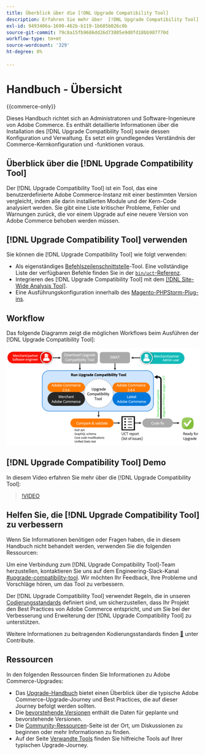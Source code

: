 ```yaml
---
title: Überblick über die [!DNL Upgrade Compatibility Tool]
description: Erfahren Sie mehr über  [!DNL Upgrade Compatibility Tool]  und wie Sie damit Ihr Adobe Commerce-Projekt unterstützen können.
exl-id: 9493406a-1690-462b-b119-1b685b026c0b
source-git-commit: 79c8a15fb9686dd26d73805e9d0fd18bb987770d
workflow-type: tm+mt
source-wordcount: '329'
ht-degree: 0%

---
```


# Handbuch - Übersicht

{{commerce-only}}

Dieses Handbuch richtet sich an Administratoren und Software-Ingenieure von Adobe Commerce. Es enthält detaillierte Informationen über die Installation des [!DNL Upgrade Compatibility Tool] sowie dessen Konfiguration und Verwaltung. Es setzt ein grundlegendes Verständnis der Commerce-Kernkonfiguration und -funktionen voraus.

## Überblick über die [!DNL Upgrade Compatibility Tool]

Der [!DNL Upgrade Compatibility Tool] ist ein Tool, das eine benutzerdefinierte Adobe Commerce-Instanz mit einer bestimmten Version vergleicht, indem alle darin installierten Module und der Kern-Code analysiert werden. Sie gibt eine Liste kritischer Probleme, Fehler und Warnungen zurück, die vor einem Upgrade auf eine neuere Version von Adobe Commerce behoben werden müssen.

## [!DNL Upgrade Compatibility Tool] verwenden

Sie können die [!DNL Upgrade Compatibility Tool] wie folgt verwenden:

- Als eigenständiges [Befehlszeilenschnittstelle](../upgrade-compatibility-tool/run.md)-Tool. Eine vollständige Liste der verfügbaren Befehle finden Sie in der [`bin/uct`-Referenz](../../tools/reference/uct.md).
- Integrieren des [!DNL Upgrade Compatibility Tool] mit dem [[!DNL Site-Wide Analysis Tool]](../upgrade-compatibility-tool/integrate-analysis-tool.md).
- Eine Ausführungskonfiguration innerhalb des [Magento-PHPStorm-Plug-ins](../upgrade-compatibility-tool/run-configuration-phpstorm-plugin.md).

## Workflow

Das folgende Diagramm zeigt die möglichen Workflows beim Ausführen der [!DNL Upgrade Compatibility Tool]:

![[!DNL Upgrade Compatibility Tool] Diagramm](../../assets/upgrade-guide/uct-diagram-v5.png)

## [!DNL Upgrade Compatibility Tool] Demo

In diesem Video erfahren Sie mehr über die [!DNL Upgrade Compatibility Tool]:

>[!VIDEO](https://video.tv.adobe.com/v/3409509?quality=12&captions=ger)

## Helfen Sie, die [!DNL Upgrade Compatibility Tool] zu verbessern

Wenn Sie Informationen benötigen oder Fragen haben, die in diesem Handbuch nicht behandelt werden, verwenden Sie die folgenden Ressourcen:

Um eine Verbindung zum [!DNL Upgrade Compatibility Tool]-Team herzustellen, kontaktieren Sie uns auf dem Engineering-Slack-Kanal [#upgrade-compatibility-tool](https://magentocommeng.slack.com/archives/C019Y143U9F). Wir möchten Ihr Feedback, Ihre Probleme und Vorschläge hören, um das Tool zu verbessern.

Der [!DNL Upgrade Compatibility Tool] verwendet Regeln, die in unseren [Codierungsstandards](https://developer.adobe.com/commerce/php/coding-standards/) definiert sind, um sicherzustellen, dass Ihr Projekt den Best Practices von Adobe Commerce entspricht, und um Sie bei der Verbesserung und Erweiterung der [!DNL Upgrade Compatibility Tool] zu unterstützen.

Weitere Informationen zu beitragenden Kodierungsstandards finden [&#128279;](https://developer.adobe.com/commerce/php/coding-standards/contributing/) unter Contribute.

## Ressourcen

In den folgenden Ressourcen finden Sie Informationen zu Adobe Commerce-Upgrades:

- Das [Upgrade-Handbuch](../overview.md) bietet einen Überblick über die typische Adobe Commerce-Upgrade-Journey und Best Practices, die auf dieser Journey befolgt werden sollten.
- Die [bevorstehende Versionen](https://experienceleague.adobe.com/de/docs/commerce-operations/release/planning/schedule) enthält die Daten für geplante und bevorstehende Versionen.
- Die [Community-Ressourcen](https://developer.adobe.com/commerce/contributor/community/)-Seite ist der Ort, um Diskussionen zu beginnen oder mehr Informationen zu finden.
- Auf der Seite [Verwandte Tools](../upgrade-compatibility-tool/related-tools.md) finden Sie hilfreiche Tools auf Ihrer typischen Upgrade-Journey.

